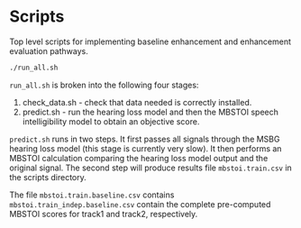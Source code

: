 # Scripts

Top level scripts for implementing baseline enhancement and enhancement evaluation pathways.

```bash
./run_all.sh 
```

`run_all.sh` is broken into the following four stages:

1. check_data.sh - check that data needed is correctly installed.
2. predict.sh - run the hearing loss model and then the MBSTOI speech intelligibility model to obtain an objective score.

`predict.sh` runs in two steps. It first passes all signals through the MSBG hearing loss model (this stage is currently very slow). It then performs an MBSTOI calculation comparing the hearing loss model output and the original signal. The second step will produce results file `mbstoi.train.csv` in the scripts directory.

The file `mbstoi.train.baseline.csv` contains `mbstoi.train_indep.baseline.csv` contain the complete pre-computed MBSTOI scores for track1 and track2, respectively.